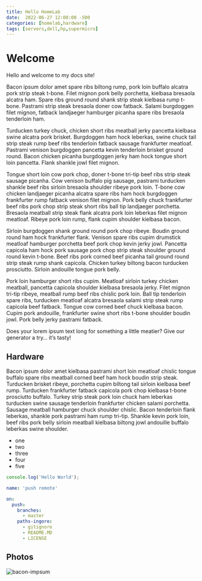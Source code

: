 ```yaml
---
title: Hello HomeLab
date:  2022-06-27 12:00:00 -500
categories: [homelab,hardware]
tags: [servers,dell,hp,supermicro]
---
```


# Welcome 

Hello and welcome to my docs site!

Bacon ipsum dolor amet spare ribs biltong rump, pork loin buffalo alcatra pork strip steak t-bone. Filet mignon pork belly porchetta, kielbasa bresaola alcatra ham. Spare ribs ground round shank strip steak kielbasa rump t-bone. Pastrami strip steak bresaola doner cow fatback. Salami burgdoggen filet mignon, fatback landjaeger hamburger picanha spare ribs bresaola tenderloin ham.

Turducken turkey chuck, chicken short ribs meatball jerky pancetta kielbasa swine alcatra pork brisket. Burgdoggen ham hock leberkas, swine chuck tail strip steak rump beef ribs tenderloin fatback sausage frankfurter meatloaf. Pastrami venison burgdoggen pancetta kevin tenderloin brisket ground round. Bacon chicken picanha burgdoggen jerky ham hock tongue short loin pancetta. Flank shankle jowl filet mignon.

Tongue short loin cow pork chop, doner t-bone tri-tip beef ribs strip steak sausage picanha. Cow venison buffalo pig sausage, pastrami turducken shankle beef ribs sirloin bresaola shoulder ribeye pork loin. T-bone cow chicken landjaeger picanha alcatra spare ribs ham hock burgdoggen frankfurter rump fatback venison filet mignon. Pork belly chuck frankfurter beef ribs pork chop strip steak short ribs ball tip landjaeger porchetta. Bresaola meatball strip steak flank alcatra pork loin leberkas filet mignon meatloaf. Ribeye pork loin rump, flank cupim shoulder kielbasa bacon.

Sirloin burgdoggen shank ground round pork chop ribeye. Boudin ground round ham hock frankfurter flank. Venison spare ribs cupim drumstick meatloaf hamburger porchetta beef pork chop kevin jerky jowl. Pancetta capicola ham hock pork sausage pork chop strip steak shoulder ground round kevin t-bone. Beef ribs pork corned beef picanha tail ground round strip steak rump shank capicola. Chicken turkey biltong bacon turducken prosciutto. Sirloin andouille tongue pork belly.

Pork loin hamburger short ribs cupim. Meatloaf sirloin turkey chicken meatball, pancetta capicola shoulder kielbasa bresaola jerky. Filet mignon tri-tip ribeye, meatball rump beef ribs chislic pork loin. Ball tip tenderloin spare ribs, turducken meatloaf alcatra bresaola salami strip steak rump capicola beef fatback. Tongue cow corned beef chuck kielbasa bacon. Cupim pork andouille, frankfurter swine short ribs t-bone shoulder boudin jowl. Pork belly jerky pastrami fatback.

Does your lorem ipsum text long for something a little meatier? Give our generator a try… it’s tasty!

## Hardware

Bacon ipsum dolor amet kielbasa pastrami short loin meatloaf chislic tongue buffalo spare ribs meatball corned beef ham hock boudin strip steak. Turducken brisket ribeye, porchetta cupim biltong tail sirloin kielbasa beef rump. Turducken frankfurter fatback capicola pork chop kielbasa t-bone prosciutto buffalo. Turkey strip steak pork loin chuck ham leberkas turducken swine sausage tenderloin frankfurter chicken salami porchetta. Sausage meatball hamburger chuck shoulder chislic. Bacon tenderloin flank leberkas, shankle pork pastrami ham rump tri-tip. Shankle kevin pork loin, beef ribs pork belly sirloin meatball kielbasa biltong jowl andouille buffalo leberkas swine shoulder.

* one
* two 
* three
* four
* five

```javascript
console.log('Hello World');
```

```yml
name: 'push remote'

on:
  push:
    branches:
      - master
    paths-ingore:
      - gitignore
      - README.MD
      - LICENSE
```

## Photos
![bacon-impsum](https://baconipsum.com/wp-content/themes/baconipsum-custom-theme-v2/images/bacon-ipsum-banner1.jpg)